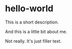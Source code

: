 # hello-world
This is a short description. 

And this is a little bit about me. 

Not really. It's just filler text.
